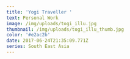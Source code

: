 ```yaml
---
title: 'Yogi Traveller '
text: Personal Work
image: /img/uploads/togi_illu.jpg
thumbnail: /img/uploads/togi_illu_thumb.jpg
color: '#e2ac2b'
date: 2017-06-24T21:35:09.771Z
series: South East Asia
---
```



